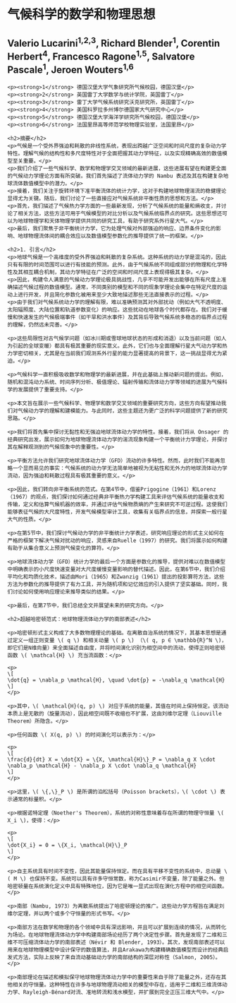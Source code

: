<html>
<head>
    <meta charset="UTF-8">
    <title>气候科学的数学和物理思想</title>
    <script type="text/javascript" async
      src="https://cdnjs.cloudflare.com/ajax/libs/mathjax/2.7.7/MathJax.js?config=TeX-AMS_CHTML">
    </script>
</head>
<body>
    <h1>气候科学的数学和物理思想</h1>
    <h2>Valerio Lucarini<sup>1,2,3</sup>, Richard Blender<sup>1</sup>, Corentin Herbert<sup>4</sup>, Francesco Ragone<sup>1,5</sup>, Salvatore Pascale<sup>1</sup>, Jeroen Wouters<sup>1,6</sup></h2>
    
    <p><strong>1</strong> 德国汉堡大学气象研究所气候校园，德国汉堡</p>
    <p><strong>2</strong> 英国雷丁大学数学与统计学院，英国雷丁</p>
    <p><strong>3</strong> 雷丁大学气候系统研究沃克研究所，英国雷丁</p>
    <p><strong>4</strong> 美国科罗拉多州博尔德国家大气研究中心</p>
    <p><strong>5</strong> 德国汉堡大学海洋学研究所气候校园，德国汉堡</p>
    <p><strong>6</strong> 法国里昂高等师范学校物理实验室，法国里昂</p>
    
    <h2>摘要</h2>
    <p>气候是一个受外界强迫和耗散的非线性系统，表现出跨越广泛空间和时间尺度的复杂动力学特性。理解气候的结构性和多尺度特性对于全面把握其动力学特征，以及实现精确高效的数值模型至关重要。</p>
    <p>我们介绍了一些气候科学、数学和物理学交叉领域的最新进展，这些进展有望在构建更全面的气候动力学理论方面有所突破。我们首先描述了流体动力学的 Nambu 表述及其在构建复杂地球流体数值模型中的潜力。</p>
    <p>接着，我们关注于旋转环境下准平衡流体的统计力学，这对于构建地球物理湍流的稳健理论显得尤为关键。随后，我们讨论了一些直接应对气候系统非平衡性质的思想和方法。</p>
    <p>首先，我们描述了气候热力学方面的一些最新发现，分析了气候系统的能量和熵收支，并讨论了相关方法，这些方法可用于气候模型的对比分析以及气候系统临界点的研究。这些思想还可以为地球物理学和天体物理学提供共同的研究工具，有助于研究系外行星大气。</p>
    <p>最后，我们聚焦于非平衡统计力学，它为处理气候对外部强迫的响应、边界条件变化的影响、地球物理流体间的耦合效应以及数值模型参数化的推导提供了统一的框架。</p>
    
    <h2>1. 引言</h2>
    <p>地球气候是一个高维度的受外界强迫和耗散的复杂系统。这种系统的动力学是混沌的，因此只有有限的时间范围可以进行有技能的预测。此外，由于气候系统不同组成部分的物理和化学特性及其相互耦合机制，其动力学特征在广泛的空间和时间尺度上表现得极其复杂。</p>
    <p>因此，构建令人满意的气候动力学理论极具挑战性，几乎不可能开发出能够在所有尺度上准确描述气候过程的数值模型。通常，不同类别的模型和不同的现象学理论会集中在特定尺度的运动上进行开发，并且简化参数化被用来至少大致地描述那些无法直接表示的过程。</p>
    <p>由于我们对气候系统动力学的理解有限，难以准确预测其对外部扰动（例如大气不透明度、太阳辐照度、大陆位置和轨道参数变化）的响应。这些扰动在地球各个时代都存在。我们对于缓慢和快速发生的气候极端事件（如干旱和洪水事件）及其背后导致气候系统多稳态的临界点过程的理解，仍然远未完善。</p>
    
    <p>这些局限性对古气候学问题（如冰川期或雪球地球状态的形成和消退）以及当前问题（如人为引起的全球变暖）都具有极其重要的现实意义。此外，它们也与全面理解行星大气动力学和热力学密切相关，尤其是在当前我们观测系外行星的能力显著提高的背景下，这一挑战显得尤为紧迫。</p>
    
    <p>气候科学一直积极吸收数学和物理学的最新进展，并在此基础上推动新问题的提出。例如，随机和混沌动力系统、时间序列分析、极值理论、辐射传输和流体动力学等领域的进展为气候科学的发展提供了重要支持。</p>
    
    <p>本文旨在展示一些气候科学、物理学和数学交叉领域的重要研究方向，这些方向有望推动我们对气候动力学的理解和建模能力。与此同时，这些主题还为更广泛的科学问题提供了新的研究思路。</p>
    
    <p>我们将首先集中探讨无黏性和无强迫地球流体动力学的特性。接着，我们将从 Onsager 的经典研究出发，展示如何为地球物理流体动力学的湍流现象构建一个平衡统计力学理论，并探讨其在解释观测到的气候现象中的重要性。</p>
    
    <p>平衡方法允许我们研究地球流体动力学（GFD）流动的许多特性。然而，此时我们不能再忽略一个显而易见的事实：气候系统的动力学无法简单地被视为无粘性和无外力的地球流体动力学流动，因为强迫和耗散过程具有极其重要的意义。</p>
    
    <p>因此，我们转向非平衡系统的范式。在第4节中，借鉴Prigogine（1961）和Lorenz（1967）的观点，我们探讨如何通过经典非平衡热力学构建工具来评估气候系统的能量收支和传输，定义和估算气候机器的效率，并通过评估气候物质熵的产生来研究不可逆过程。这使我们能够表征气候的大尺度特性，开发气候模型审计工具，收集有关临界点的信息，并探索一般行星大气的性质。</p>
    
    <p>在第5节中，我们探讨气候动力学的非平衡统计力学表述，研究响应理论的形式主义如何在严格的框架下解决气候对扰动的响应，灵感来自Ruelle（1997）的研究。我们将展示如何构建有助于从集合意义上预测气候变化的算符。</p>
    
    <p>地球流体动力学（GFD）统计力学的最后一个方面是参数化的推导，提供对难以在数值模型中明确表示的小尺度快速变量对大尺度缓慢变量影响的替代描述。因此，在第6节中，我们介绍平均化和均质化技术，描述由Mori（1965）和Zwanzig（1961）提出的投影算符方法，这些方法为参数化的推导提供了有力工具，并为随机项和记忆效应的引入提供了坚实基础。同时，我们讨论如何使用响应理论来推导类似的结果。</p>
    
    <p>最后，在第7节中，我们总结全文并展望未来的研究方向。</p>
    
    <h2>超越哈密顿范式：地球物理流体动力学的南部表述</h2>
    
    <p>哈密顿形式主义构成了大多数物理理论的基础。在离散自治系统的情况下，其基本思想是通过定义一组正则变量 \( q \) 和相关动量 \( p \) （\( q, p ∈ \mathbb{R}^N \)，即它们是N维向量）来全面描述自由度，并将时间演化识别为相空间中的流动，使得正则哈密顿函数 \( \mathcal{H} \) 充当流函数：</p>
    
    <p>
    \[
    \dot{q} = \nabla_p \mathcal{H}, \quad \dot{p} = -\nabla_q \mathcal{H}
    \]
    </p>
    
    <p>其中，\( \mathcal{H}(q, p) \) 对应于系统的能量，其值在时间上保持恒定。该流动本质上是无散的（旋量流动），因此相空间既不收缩也不扩展，这由刘维尔定理（Liouville Theorem）所隐含。</p>
    
    <p>任何函数 \( X(q, p) \) 的时间演化可以表示为：</p>
    
    <p>
    \[
    \frac{d}{dt} X = \dot{X} = \{X, \mathcal{H}\}_P = \nabla_q X \cdot \nabla_p \mathcal{H} - \nabla_p X \cdot \nabla_q \mathcal{H}
    \]
    </p>
    
    <p>这里，\( \{,\}_P \) 是所谓的泊松括号（Poisson brackets），\( \cdot \) 表示通常的标量积。</p>
    
    <p>根据诺特定理（Noether's Theorem），系统的对称性意味着存在所谓的物理守恒量 \( X_i \)，使得：</p>
    
    <p>
    \[
    \dot{X_i} = 0 = \{X_i, \mathcal{H}\}_P
    \]
    </p>
    
    <p>自主系统具有时间不变性，因此其能量保持恒定。而在具有平移不变性的系统中，总动量 \( M \) 也保持不变。系统可以具有许多守恒常数，称为Casimir不变量，除了能量之外。但哈密顿量在系统演化定义中具有特殊地位，因为它是唯一显式出现在演化方程中的相空间函数。</p>
    
    <p>南部（Nambu, 1973）为离散系统提出了哈密顿理论的推广。这些动力学方程旨在满足刘维尔定理，并以两个或多个守恒量的形式书写。</p>
    
    <p>南部方法在数学和物理的各个领域中具有深远影响，并且可以扩展到连续的情况，从而转化为场论。在地球物理流体动力学中构建南部场论经历了两个决定性步骤。首先是发现了二维和三维不可压缩流体动力学的南部表述（Névir 和 Blender, 1993）。其次，发现南部表述可以用来在地球物理模型中设计保守的数值算法，并且Arakawa为构建精确数值模型而设计的经典启发式方法，实际上反映了来自流动基础动力学的南部结构的深层对称性（Salmon, 2005）。</p>
    
    <p>南部理论在描述和模拟保守地球物理流体动力学中的重要性来自于除了能量之外，还存在其他相关的守恒量。这种特性在许多与地球物理流动相关的模型中存在，适用于二维和三维流体动力学、Rayleigh-Bénard对流、准地转流和浅水模型，并扩展到完全正压三维大气中。</p>
</html>
